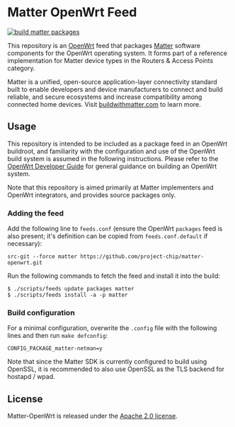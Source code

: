 # Matter OpenWrt Feed

[![build matter packages](https://github.com/project-chip/matter-openwrt/actions/workflows/build-packages.yaml/badge.svg)](https://github.com/project-chip/matter-openwrt/actions/workflows/build-packages.yaml)

This repository is an [OpenWrt](https://openwrt.org) feed that packages [Matter](https://github.com/project-chip/connectedhomeip) software components for the OpenWrt operating system. It forms part of a reference implementation for Matter device types in the Routers & Access Points category.

Matter is a unified, open-source application-layer connectivity standard built to enable developers and device manufacturers to connect and build reliable, and secure ecosystems and increase compatibility among connected home devices. Visit [buildwithmatter.com](http://buildwithmatter.com) to learn more.

## Usage

This repository is intended to be included as a package feed in an OpenWrt buildroot, and familiarity with the configuration and use of the OpenWrt build system is assumed in the following instructions. Please refer to the [OpenWrt Developer Guide](https://openwrt.org/docs/guide-developer/start) for general guidance on building an OpenWrt system.

Note that this repository is aimed primarily at Matter implementers and OpenWrt integrators, and provides source packages only.

### Adding the feed

Add the following line to `feeds.conf` (ensure the OpenWrt `packages` feed is also present; it's definition can be copied from `feeds.conf.default` if necessary):

```
src-git --force matter https://github.com/project-chip/matter-openwrt.git
```

Run the following commands to fetch the feed and install it into the build:

```
$ ./scripts/feeds update packages matter
$ ./scripts/feeds install -a -p matter
```

### Build configuration

For a minimal configuration, overwrite the `.config` file with the following lines and then run `make defconfig`:

```
CONFIG_PACKAGE_matter-netman=y
```

Note that since the Matter SDK is currently configured to build using OpenSSL, it is recommended to also use OpenSSL as the TLS backend for hostapd / wpad.

## License

Matter-OpenWrt is released under the [Apache 2.0 license](./LICENSE).
